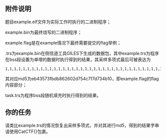 ## 附件说明

题目example.elf文件为实际工作时执行的二进制程序；

example.bin为最终烧写的二进制程序；

example.flag是在example情况下最终需要提交的flag举例；

.trs为example.bin在侧信道工具GILES下生成的数据包，其中example.trs为程序在bss段设置为单增的数据时执行得到的结果，其采样多项式最后可被表达为

```
1,1,1,1,1,1,1,1,1,1,1,1,1,1,1,1,1,1,1,1,1,1,1,1,1,1,1,1,1,1,1,1,1,1,1,1,1,1,1,1,1,1,1,1,1,1,1,1,1,1,1,1,1,1,1,1,1,1,1,1,1,1,1,1,1,1,1,1,1,1,1,1,1,2,2,2,2,2,2,2,2,2,2,2,2,2,2,2,2,2,2,2,2,2,2,2,2,2,2,2,2,2,2,2,2,2,2,2,2,2,2,2,2,2,2,2,2,2,2,2,2,2,2,2,2,2,2,2,2,2,2,2,2,2,2,2,2,2,2,2,2,2,2,2,2,0,0,0,0,0,0,0,0,0,0,0,0,0,0,0,0,0,0,0,0,0,0,0,0,0,0,0,0,0,0,0,0,0,0,0,0,0,0,0,0,0,0,0,0,0,0,0,0,0,0,0,0,0,0,0,0,0,0,0,0,0,0,0,0,0,0,0,0,0,0,0,0,0,0,0,0,0,0,0,0,0,0,0,0,0,0,0,0,0,0,0,0,0,0,0,0,0,0,0,0,0,0,0,0,0,0
```

其对应md5为eb43573fbdb862602d754c7f7d734b10，即example.flag的flag内容部分；

task.trs为程序bss段随机填充时执行得到的结果。

## 你的任务

请类比example.trs的情况恢复出采样多项式，并对其进行md5，得到的结果字串请使用CatCTF{}包裹。